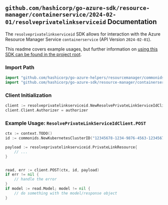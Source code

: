 
## `github.com/hashicorp/go-azure-sdk/resource-manager/containerservice/2024-02-01/resolveprivatelinkserviceid` Documentation

The `resolveprivatelinkserviceid` SDK allows for interaction with the Azure Resource Manager Service `containerservice` (API Version `2024-02-01`).

This readme covers example usages, but further information on [using this SDK can be found in the project root](https://github.com/hashicorp/go-azure-sdk/tree/main/docs).

### Import Path

```go
import "github.com/hashicorp/go-azure-helpers/resourcemanager/commonids"
import "github.com/hashicorp/go-azure-sdk/resource-manager/containerservice/2024-02-01/resolveprivatelinkserviceid"
```


### Client Initialization

```go
client := resolveprivatelinkserviceid.NewResolvePrivateLinkServiceIdClientWithBaseURI("https://management.azure.com")
client.Client.Authorizer = authorizer
```


### Example Usage: `ResolvePrivateLinkServiceIdClient.POST`

```go
ctx := context.TODO()
id := commonids.NewKubernetesClusterID("12345678-1234-9876-4563-123456789012", "example-resource-group", "managedClusterValue")

payload := resolveprivatelinkserviceid.PrivateLinkResource{
	// ...
}


read, err := client.POST(ctx, id, payload)
if err != nil {
	// handle the error
}
if model := read.Model; model != nil {
	// do something with the model/response object
}
```

